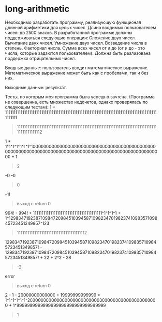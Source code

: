 # long-arithmetic
Необходимо разработать программу, реализующую функционал длинной арифметики для целых чисел. Длина вводимых пользователем чисел: до 2500 знаков. В разработанной программе должны поддерживаться следующие операции:
Сложение двух чисел.
Вычитание двух чисел.
Умножение двух чисел.
Возведение числа в степень.
Факториал числа.
Сумма всех чисел от и до (от и до - это числа, которые задаются пользователем).
Должна быть реализована поддержка отрицательных чисел.

Входные данные: пользователь вводит математическое выражение. Математическое выражение может быть как с пробелами, так и без них.

Выходные данные: результат.

Тесты, по которым моя программа была успешно зачтена. (Программа не совершенна, есть множество недочетов, однако проверялась по следующим тестам):
1 + 11111111111111111111111111111111111111111111111111111111111111111111111111111111111111111111111
> 11111111111111111111111111111111111111111111111111111111111111111111111111111111111111111111112

1 * 1^1^1^1^1^1^1^1000000000000000000000000000000000000000000000000000000000000000000000000000000000000000000000000000000000 + 1
> 2

-0 -0
> 0

-1!
> выход с return 0

994! - 994! + 1111111111111111111111111111111111111111^1^1^1^1 + 1^12983471923871098472098451039458710982347019823741098357109845723451349857^123
> 1111111111111111111111111111111111111112

12983471923871098472098451039458710982347019823741098357109845723451349857! - 12983471923871098472098451039458710982347019823741098357109845723451349857! + 22 + 2^2 - 28
> -2

error
> выход с return 0

2 - 1 - 20000000000000 + 19999999999999 * 1^1^1^1^1^1^2000000000000000000000000000000000000000000000000 + 1^9999999999999999999999999999999999
> 1
